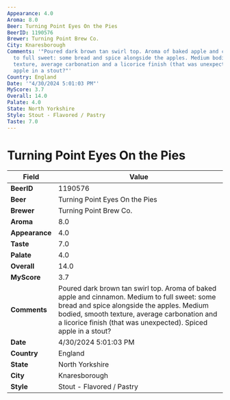 ```yaml
---
Appearance: 4.0
Aroma: 8.0
Beer: Turning Point Eyes On the Pies
BeerID: 1190576
Brewer: Turning Point Brew Co.
City: Knaresborough
Comments: '"Poured dark brown tan swirl top. Aroma of baked apple and cinnamon. Medium
  to full sweet: some bread and spice alongside the apples. Medium bodied, smooth
  texture, average carbonation and a licorice finish (that was unexpected). Spiced
  apple in a stout?"'
Country: England
Date: '"4/30/2024 5:01:03 PM"'
MyScore: 3.7
Overall: 14.0
Palate: 4.0
State: North Yorkshire
Style: Stout - Flavored / Pastry
Taste: 7.0
---
```


# Turning Point Eyes On the Pies

| Field         | Value |
|---------------|-------|
| **BeerID** | 1190576 |
| **Beer** | Turning Point Eyes On the Pies |
| **Brewer** | Turning Point Brew Co. |
| **Aroma** | 8.0 |
| **Appearance** | 4.0 |
| **Taste** | 7.0 |
| **Palate** | 4.0 |
| **Overall** | 14.0 |
| **MyScore** | 3.7 |
| **Comments** | Poured dark brown tan swirl top. Aroma of baked apple and cinnamon. Medium to full sweet: some bread and spice alongside the apples. Medium bodied, smooth texture, average carbonation and a licorice finish (that was unexpected). Spiced apple in a stout? |
| **Date** | 4/30/2024 5:01:03 PM |
| **Country** | England |
| **State** | North Yorkshire |
| **City** | Knaresborough |
| **Style** | Stout - Flavored / Pastry |

